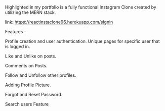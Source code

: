 Highlighted in my portfolio is a fully functional Instagram Clone created by utilizing the MERN stack. 

link: https://reactinstaclone96.herokuapp.com/signin


Features - 

Profile creation and user authentication. Unique pages for specific user that is logged in. 

Like and Unlike on posts. 

Comments on Posts.  

Follow and Unfollow other profiles. 

Adding Profile Picture. 

Forgot and Reset Password.  

Search users Feature 

